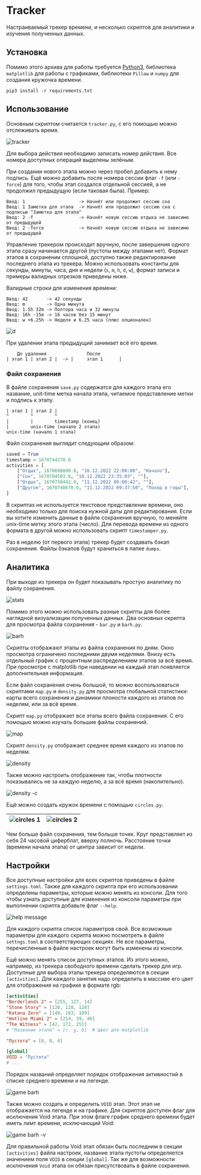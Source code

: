 # Tracker
Настраиваемый трекер времени, и несколько скриптов для аналитики и изучения полученных данных. 

## Установка
Помимо этого архива для работы требуется [Python3](https://www.python.org), библиотека `matplotlib` для работы с графиками, библиотеки `Pillow` и `numpy` для создания кружочка времени.

```
pip3 install -r requirements.txt
```

## Использование
Основным скриптом считается `tracker.py`, с его помощью можно отслеживать время. 

![tracker](images/main.png)

Для выбора действия необходимо записать номер действия. Все номера доступных операций выделены зелёным. 
  
При создании нового этапа можно через пробел добавить к нему подпись. Ещё можно добавить после номера сессии флаг `-f` (или `-force`) для того, чтобы этап создался отдельной сессией, а не продолжил предыдущую (если таковая была). Пример:

```
Ввод: 1                    -> Начнёт или продолжит сессию сна
Ввод: 1 Заметка для этапа  -> Начнёт или продолжит сессию сна с подписью "Заметка для этапа"
Ввод: 2 -f                 -> Начнёт новую сессию отдыха не зависимо от предыдущей
Ввод: 2 -force             -> Начнёт новую сессию отдыха не зависимо от предыдущей
```

Управление трекером происходит вручную, после завершения одного этапа сразу начинается другой (пустоты между этапами нет). Формат этапов в сохранении сплошной, доступно также редактирование последнего этапа из трекера. Можно использовать константы для секунды, минуты, часа, дня и недели (`s`, `m`, `h`, `d`, `w`), формат записи и примеры валидных отрезков приведены ниже.

Валидные строки для изменения времени:
```
Ввод: 42       -> 42 секунды
Ввод: m        -> Одна минута
Ввод: 1.5h 32m -> Полтора часа и 32 минуты
Ввод: 16h -15m -> 16 часов без 15 минут
Ввод: w +6.25h -> Неделя и 6.25 часа (плюс опционален)
```

![d](images/change_time.png)

При удалении этапа предыдущий занимает всё его время.

```
    До удаления               После
| этап 1 | этап 2 |  -> |     этап 1      |
```

### Файл сохранения
В файле сохранения `save.py` содержатся для каждого этапа его название, unit-time метка начала этапа, читаемое представление метки и подпись к этапу.

```
| этап 1 | этап 2 |
^        ^        ^
|        |        timestamp (конец)
|        unix-time (начало 2 этапа)
unix-time (начало 1 этапа)
```

Файл сохранения выглядит следующим образом:

```python
saved = True
timestamp = 1670744270.0
activities = [
    ["Отдых", 1670698800.0, "10.12.2022 22:00:00", "Начало"],
    ["Сон", 1670704503.0, "10.12.2022 23:35:03", ""],
    ["Отдых", 1670738442.0, "11.12.2022 09:00:42", ""],
    ["Другое", 1670740670.0, "11.12.2022 09:37:50", "Поход в горы"],
]
```

В скриптах не используется текстовое представление времени, оно необходимо только для поиска нужной даты для редактирования. Если вы хотите изменить данные в файле сохранения вручную, то меняйте unix-time метку этого этапа (число). Для перевода времени из одного формата в другой можно использовать скрипт `timestamper.py`.

Раз в неделю (от первого этапа) трекер будет создавать бэкап сохранения. Файлы бэкапов будут храниться в папке `dumps`.

## Аналитика
При выходе из трекера он будет показывать простую аналитику по файлу сохранения.

![stats](images/stats.png)

Помимо этого можно использовать разные скрипты для более наглядной визуализации полученных данных. Два основных скрипта для просмотра файла сохранения - `bar.py` и `barh.py`. 

![barh](images/barh.png)

Скрипты отображают этапы из файла сохранения по дням. Окно просмотра ограничено последними двумя неделями. Внизу есть отдельный график с процентным распределением этапов за всё время. При просмотре с matplotlib при наведении на каждый этап появляется дополнительная информация.

Если файл сохранения очень большой, то можно воспользоваться скриптами `map.py` и `density.py` для просмотра глобальной статистики: карты всего сохранения и динамики плоности каждого из этапов по неделям, или за всё время. 

Скрипт `map.py` отображает все этапы всего файла сохранения. С его помощью можно изучать большие файлы сохранений.

![map](images/map.png)

Скрипт `density.py` отображает среднее время каждого из этапов по неделям. 

![density](images/density.png)

Также можно настроить отображение так, чтобы плотности показывались не за каждую неделю, а за всё время (накопительно).

![density -c](images/densityc.png)

Ещё можно создать кружок времени с помощью `circles.py`.

| ![circles 1](images/circles1.png) | ![circles 2](images/circles2.png) |
|-|-|

Чем больше файл сохранения, тем больше точек. Круг представляет из себя 24 часовой циферблат, вверху полночь. Расстояние точки (времени начала этапа) от центра зависит от недели.

## Настройки
Все доступные настройки для всех скриптов приведены в файле `settings.toml`. Также для каждого скрипта при его использовании определены параметры, которые можно менять из консоли. Для того чтобы узнать доступные для изменения из консоли параметры при выполнении скрипта добавьте флаг `--help`.

![help message](images/help_message.png)

Для каждого скрипта список параметров свой. Все возможные параметры для каждого скрипта можно посмотреть в файле `settngs.toml` в соответствующих секциях. Не все параметры, перечисленные в файле настроек могут быть изменены из консоли. 

Ещё можно менять список доступных этапов. Из этого можно, например, из трекера свободного времени сделать трекер для игр. Доступные для выбора этапы трекера определяются в секции `[activities]`. Для каждого занятия надо определить в массиве его цвет для отображения на графике в формате rgb:

```toml
[activities]
"Borderlands 2" = [255, 127, 14]
"Stone Story" = [128, 128, 128]
"Katana Zero" = [149, 103, 189]
"Hotline Miami 2" = [214, 39, 40]
"The Witness" = [42, 172, 251]
# "Название этапа" = [r, g, b]  # Цвет для matplotlib

"Пустота" = [0, 0, 0]

[global]
VOID = "Пустота"
# ...
```

Порядок названий определяет порядок отображения активностий в списке среднего времени и на легенде.

![game barh](images/game_barh.png)

Также можно создать и определить `VOID` этап. Этот этап не отображается на легенде и на графике. Для скриптов доступен флаг для исключения Void этапа. При этом флаге график среднего времени будет иметь лимт времени, исключающий Void:

![game barh -v](images/game_barh_v.png)

Для правильной работы Void этап обязан быть последним в секции `[activities]` файла настроек, название этапа пустоты определяется значением поля `VOID` в секции `[global]`. Так же для возможности исключения `Void` этапа он обязан присутствовать в файле сохранения.
